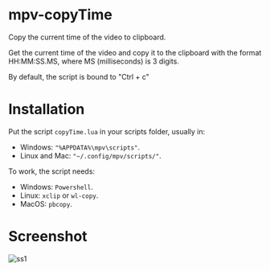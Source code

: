 # mpv-copyTime
Copy the current time of the video to clipboard.

Get the current time of the video and copy it to the clipboard with the format HH:MM:SS.MS, where MS (milliseconds) is 3 digits.

By default, the script is bound to "Ctrl + c"

# Installation

Put the script `copyTime.lua` in your scripts folder, usually in:
*  Windows: `"%APPDATA%\mpv\scripts"`.
*  Linux and Mac: `"~/.config/mpv/scripts/"`.

To work, the script needs:
* Windows: `Powershell`.
* Linux: `xclip` or `wl-copy`.
* MacOS: `pbcopy`.

# Screenshot
![ss1](https://user-images.githubusercontent.com/40000640/111867156-02f68a00-8951-11eb-84a8-c78616c68aa3.PNG)
